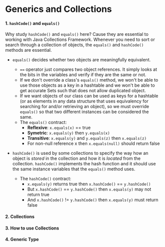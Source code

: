# Generics and Collections

#### 1. ```hashCode()``` and ```equals()```
Why study ```hashCode()``` and ```equals()``` here? Cause they are essential to working with Java Collections Framework. Whenever you need to sort or search through a collection of objects, the ```equals()``` and ```hashCode()``` methods are essential.

* ```equals()``` decides whether two objects are meaningfully equivalent.
    * ```==``` operator just compares two object references. It simply looks at the bits in the variables and verify if they are the same or not.
    * If we don't override a class's ```equals()``` method, we won't be able to use those objects as a key in a hashtable and we won't be able to get accurate Sets such that does not allow duplicated object.
    * If we want objects of our class can be used as keys for a hashtable (or as elements in any data structure that uses equivalency for searching for and/or retrieving an object), so we must override ```equals()``` so that two different instances can be considered the same.
    * The ```equals()``` contract:
        * **Reflexive**: ```x.equals(x)``` == true
        * **Symetric**: ```x.equals(y)``` then ```y.equals(x)```
        * **Transitive**: ```x.equals(y)``` and ```y.equals(z)``` then ```x.equals(z)```
        * For non-null reference x then ```x.equals(null)``` should return false

* ```hashCode()``` is used by some collections to specify the way how an object is *stored* in the collection and how it is *located* from the collection. ```hashCode()``` implements the hash function and it should use the same instance variables that the ```equals()``` method uses.
    * The ```hashCode()``` contract:
        * ```x.equals(y)``` returns true then ```x.hashCode()``` == ```y.hashCode()```
        * But ```x.hashCode()``` == ```y.hashCode()``` then ```x.equals(y)``` may not return true
        * And ```x.hashCode()``` != ```y.hashCode()``` then ```x.equals(y)``` must return false


#### 2. Collections


#### 3. How to use Collections


#### 4. Generic Type

